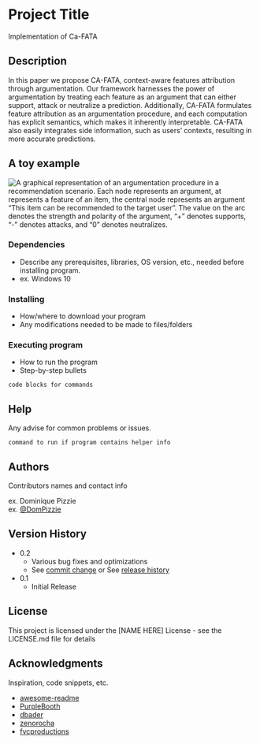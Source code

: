# Project Title
Implementation of Ca-FATA

## Description

In this paper we propose CA-FATA, context-aware features attribution through argumentation. Our framework harnesses the power
of argumentation by treating each feature as an argument that can either support, attack or neutralize a prediction. Additionally,
CA-FATA formulates feature attribution as an argumentation procedure, and each computation has explicit semantics, which makes
it inherently interpretable. CA-FATA also easily integrates side information, such as users’ contexts, resulting in more accurate
predictions.

## A toy example
![A graphical representation of an argumentation procedure in a recommendation scenario. Each node represents an argument, at represents a feature of an item, the central node represents an argument “This item can be recommended to the target user”. The value on the arc denotes the strength and polarity of the argument, “+” denotes supports, “-” denotes attacks, and “0” denotes
neutralizes. ](https://github.com/anonymouscodeforpaper/CA_FATA/blob/main/figures/toy.png)

### Dependencies

* Describe any prerequisites, libraries, OS version, etc., needed before installing program.
* ex. Windows 10

### Installing

* How/where to download your program
* Any modifications needed to be made to files/folders

### Executing program

* How to run the program
* Step-by-step bullets
```
code blocks for commands
```

## Help

Any advise for common problems or issues.
```
command to run if program contains helper info
```

## Authors

Contributors names and contact info

ex. Dominique Pizzie  
ex. [@DomPizzie](https://twitter.com/dompizzie)

## Version History

* 0.2
    * Various bug fixes and optimizations
    * See [commit change]() or See [release history]()
* 0.1
    * Initial Release

## License

This project is licensed under the [NAME HERE] License - see the LICENSE.md file for details

## Acknowledgments

Inspiration, code snippets, etc.
* [awesome-readme](https://github.com/matiassingers/awesome-readme)
* [PurpleBooth](https://gist.github.com/PurpleBooth/109311bb0361f32d87a2)
* [dbader](https://github.com/dbader/readme-template)
* [zenorocha](https://gist.github.com/zenorocha/4526327)
* [fvcproductions](https://gist.github.com/fvcproductions/1bfc2d4aecb01a834b46)
